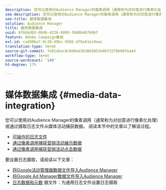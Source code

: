 ```yaml
---
description: 您可以使用对Audience Manager的像素调用（通常称为对创意进行像素化处理）或通过摄取日志文件从媒体活动捕获数据。
seo-description: 您可以使用对Audience Manager的像素调用（通常称为对创意进行像素化处理）或通过摄取日志文件从媒体活动捕获数据。
seo-title: 媒体数据集成
solution: Audience Manager
title: 媒体数据集成
uuid: 6f6bbd03-084b-4226-8809-3b00b467606f
feature: Adobe Campaign集成
exl-id: ca4906a7-0c39-49bc-9505-d76a61ec9eac
translation-type: tm+mt
source-git-commit: fe01ebac8c0d0ad3630d3853e0bf32f0b00f6a44
workflow-type: tm+mt
source-wordcount: '149'
ht-degree: 17%

---
```


# 媒体数据集成 {#media-data-integration}

您可以使用对Audience Manager的像素调用（通常称为对创意进行像素化处理）或通过摄取日志文件从媒体活动捕获数据。 阅读本节中的文章以了解该过程。

<!-- c_camp_data_int.xml -->

* [可操作的日志文件](/help/using/integration/media-data-integration/actionable-log-files.md)
* [通过像素调用捕获营销活动展示数据](/help/using/integration/media-data-integration/impression-data-pixels.md)
* [通过像素调用捕获营销活动点击数据](/help/using/integration/media-data-integration/click-data-pixels.md)

要设置日志摄取，请阅读以下文章：

* [将Google活动管理器数据文件导入Audience Manager](/help/using/reporting/audience-optimization-reports/aor-advertisers/import-dcm.md)
* [将Google Ad Manager数据文件导入Audience Manager  ](/help/using/reporting/audience-optimization-reports/aor-publishers/import-dfp.md)
* [日志数据和元数](/help/using/reporting/audience-optimization-reports/metadata-files-intro/metadata-files-intro.md) 据文件：为通用日志文件设置日志摄取
